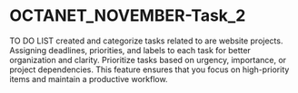 # OCTANET_NOVEMBER-Task_2
TO DO LIST created and categorize tasks related to are website projects. Assigning deadlines, priorities, and labels to each task for better organization and clarity.  Prioritize tasks based on urgency, importance, or project dependencies. This feature ensures that you focus on high-priority items and maintain a productive workflow.  
